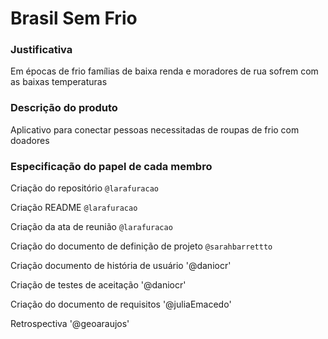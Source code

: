 # Brasil Sem Frio


### Justificativa
Em épocas de frio famílias de baixa renda e moradores de rua sofrem com as baixas temperaturas

### Descrição do produto
Aplicativo para conectar pessoas necessitadas de roupas de frio com doadores

### Especificação do papel de cada membro
Criação do repositório `@larafuracao`

Criação README `@larafuracao`

Criação da ata de reunião `@larafuracao`

Criação do documento de definição de projeto `@sarahbarrettto`

Criação documento de história de usuário '@daniocr'

Criação de testes de aceitação '@daniocr'

Criação do documento de requisitos '@juliaEmacedo'

Retrospectiva '@geoaraujos'

